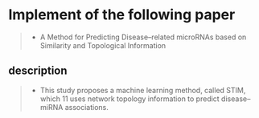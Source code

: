 # Implement of the following paper
> - A Method for Predicting Disease–related microRNAs
based on Similarity and Topological Information
## description
> - This study proposes a machine learning method, called STIM, which
11 uses network topology information to predict disease–miRNA associations.
